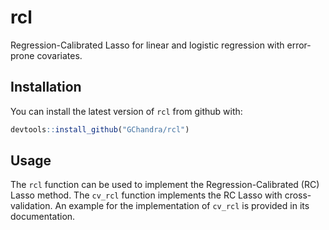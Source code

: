 # rcl
Regression-Calibrated Lasso for linear and logistic regression with error-prone covariates.

## Installation

You can install the latest version of `rcl` from github with:

``` r
devtools::install_github("GChandra/rcl")
```

## Usage

The `rcl` function can be used to implement the Regression-Calibrated (RC) Lasso method. The `cv_rcl` function implements the RC Lasso with cross-validation. An example for the implementation of `cv_rcl` is provided in its documentation.
